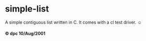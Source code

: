 # simple-list

A simple contiguous list written in C. It comes with a cl test driver.  &#9786;

#### &copy; dpc 10/Aug/2001
